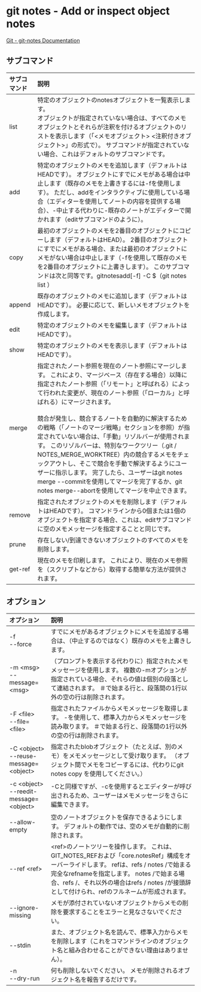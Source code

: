 # git notes - Add or inspect object notes

[Git - git-notes Documentation](https://git-scm.com/docs/git-notes)

## サブコマンド

|サブコマンド|説明|
|:--|:--|
|list|特定のオブジェクトのnotesオブジェクトを一覧表示します。 <br>オブジェクトが指定されていない場合は、すべてのメモオブジェクトとそれらが注釈を付けるオブジェクトのリストを表示します（「<メモオブジェクト> <注釈付きオブジェクト>」の形式で）。 サブコマンドが指定されていない場合、これはデフォルトのサブコマンドです。|
|add|特定のオブジェクトのメモを追加します（デフォルトはHEADです）。 オブジェクトにすでにメモがある場合は中止します（既存のメモを上書きするには-fを使用します）。 ただし、addをインタラクティブに使用している場合（エディターを使用してノートの内容を提供する場合）、-中止する代わりに-既存のノートがエディターで開かれます（editサブコマンドのように）。|
|copy|最初のオブジェクトのメモを2番目のオブジェクトにコピーします（デフォルトはHEAD）。 2番目のオブジェクトにすでにメモがある場合、または最初のオブジェクトにメモがない場合は中止します（-fを使用して既存のメモを2番目のオブジェクトに上書きします）。 このサブコマンドは次と同等です。gitnotesadd[-f] -C $（git notes list <from-object>）<to-object>|
|append|既存のオブジェクトのメモに追加します（デフォルトはHEADです）。 必要に応じて、新しいメモオブジェクトを作成します。|
|edit|特定のオブジェクトのメモを編集します（デフォルトはHEADです）。|
|show|特定のオブジェクトのメモを表示します（デフォルトはHEADです）。|
|merge|指定されたノート参照を現在のノート参照にマージします。 これにより、マージベース（存在する場合）以降に指定されたノート参照（「リモート」と呼ばれる）によって行われた変更が、現在のノート参照（「ローカル」と呼ばれる）にマージされます。<br><br>競合が発生し、競合するノートを自動的に解決するための戦略（「ノートのマージ戦略」セクションを参照）が指定されていない場合は、「手動」リゾルバーが使用されます。 このリゾルバーは、特別なワークツリー（.git / NOTES_MERGE_WORKTREE）内の競合するメモをチェックアウトし、そこで競合を手動で解決するようにユーザーに指示します。 完了したら、ユーザーはgit notes merge --commitを使用してマージを完了するか、git notes merge--abortを使用してマージを中止できます。|
|remove|指定されたオブジェクトのメモを削除します（デフォルトはHEADです）。 コマンドラインから0個または1個のオブジェクトを指定する場合、これは、editサブコマンドに空のメモメッセージを指定することと同じです。|
|prune|存在しない/到達できないオブジェクトのすべてのメモを削除します。|
|get-ref|現在のメモを印刷します。 これにより、現在のメモ参照を（スクリプトなどから）取得する簡単な方法が提供されます。|

## オプション

|オプション|説明|
|:--|:--|
|-f<br>--force|すでにメモがあるオブジェクトにメモを追加する場合は、（中止するのではなく）既存のメモを上書きします。|
|-m \<msg><br>--message=\<msg>|（プロンプトを表示する代わりに）指定されたメモメッセージを使用します。 複数の-mオプションが指定されている場合、それらの値は個別の段落として連結されます。 ＃で始まる行と、段落間の1行以外の空の行は削除されます。|
|-F \<file><br>--file=\<file>|指定されたファイルからメモメッセージを取得します。 -を使用して、標準入力からメモメッセージを読み取ります。 ＃で始まる行と、段落間の1行以外の空の行は削除されます。|
|-C \<object><br>--reuse-message=\<object>|指定されたblobオブジェクト（たとえば、別のメモ）をメモメッセージとして受け取ります。 （オブジェクト間でメモをコピーするには、代わりにgit notes copy <object>を使用してください。）|
|-c \<object><br>--reedit-message=\<object>|-Cと同様ですが、-cを使用するとエディターが呼び出されるため、ユーザーはメモメッセージをさらに編集できます。|
|--allow-empty|空のノートオブジェクトを保存できるようにします。 デフォルトの動作では、空のメモが自動的に削除されます。|
|--ref \<ref>|\<ref>のノートツリーを操作します。 これは、GIT_NOTES_REFおよび「core.notesRef」構成をオーバーライドします。 refは、refs / notes /で始まる完全なrefnameを指定します。 notes /で始まる場合、refs /、それ以外の場合はrefs / notes /が接頭辞として付けられ、refのフルネームが形成されます。|
|--ignore-missing|メモが添付されていないオブジェクトからメモの削除を要求することをエラーと見なさないでください。|
|--stdin|また、オブジェクト名を読んで、標準入力からメモを削除します（これをコマンドラインのオブジェクト名と組み合わせることができない理由はありません）。|
|-n<br>--dry-run|何も削除しないでください。 メモが削除されるオブジェクト名を報告するだけです。|
